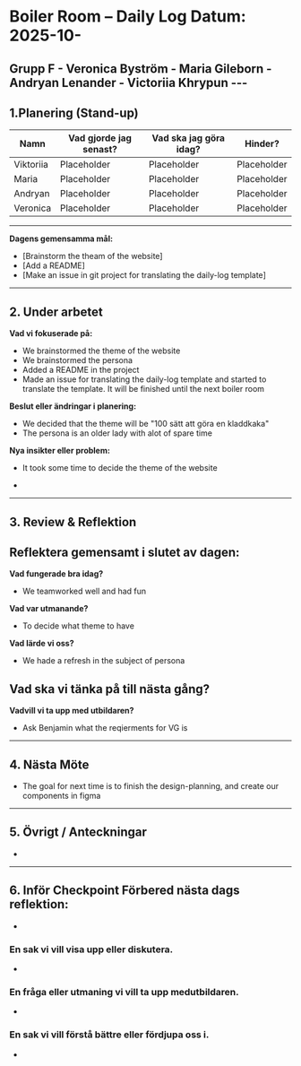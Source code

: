 # Boiler Room – Daily Log Datum: 2025-10- 
## Grupp F - Veronica Byström - Maria Gileborn - Andryan Lenander - Victoriia Khrypun --- 

## 1.Planering (Stand-up) 
| Namn      | Vad gjorde jag senast? | Vad ska jag göra idag? | Hinder?     |
|-----------|------------------------|------------------------|-------------|
| Viktoriia | Placeholder            | Placeholder            | Placeholder |
| Maria     | Placeholder            | Placeholder            | Placeholder |
| Andryan   | Placeholder            | Placeholder            | Placeholder |
| Veronica  | Placeholder            | Placeholder            | Placeholder |

---

**Dagens gemensamma mål:** 
- [Brainstorm the theam of the website]
- [Add a README]
- [Make an issue in git project for translating the daily-log template]

--- 

## 2. Under arbetet 
**Vad vi fokuserade på:** 
- We brainstormed the theme of the website
- We brainstormed the persona
- Added a README in the project
- Made an issue for translating the daily-log template and started to translate the template. It will be finished until the next boiler room

**Beslut eller ändringar i planering:** 
- We decided that the theme will be "100 sätt att göra en kladdkaka"
- The persona is an older lady with alot of spare time

**Nya insikter eller problem:** 
- It took some time to decide the theme of the website

-
--- 

## 3. Review & Reflektion 
**Reflektera gemensamt i slutet av dagen:** 
- 

**Vad fungerade bra idag?** 
- We teamworked well and had fun

**Vad var utmanande?**
- To decide what theme to have

**Vad lärde vi oss?**
- We hade a refresh in the subject of persona

**Vad ska vi tänka på till nästa gång?**
- 

**Vadvill vi ta upp med utbildaren?** 
- Ask Benjamin what the reqierments for VG is

--- 

## 4. Nästa Möte 
- The goal for next time is to finish the design-planning, and create our components in figma

--- 

## 5. Övrigt / Anteckningar 
- 

--- 

## 6. Inför Checkpoint **Förbered nästa dags reflektion:**
- 
### En sak vi vill visa upp eller diskutera. 
- 
### En fråga eller utmaning vi vill ta upp medutbildaren. 
- 
### En sak vi vill förstå bättre eller fördjupa oss i.
- 

